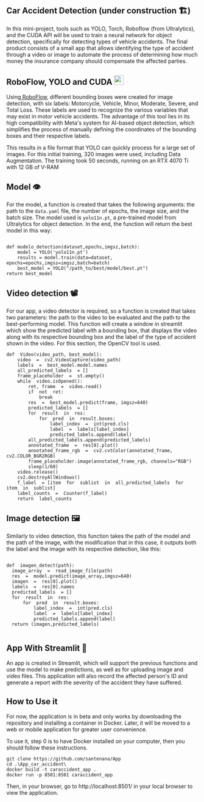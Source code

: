 ﻿
  

## Car Accident Detection (under construction 🏗️)

In this mini-project, tools such as YOLO, Torch, Roboflow (from Ultralytics), and the CUDA API will be used to train a neural network for object detection, specifically for detecting types of vehicle accidents. The final product consists of a small app that allows identifying the type of accident through a video or image to automate the process of determining how much money the insurance company should compensate the affected parties.

  
  

## RoboFlow, YOLO and CUDA <image src="https://cdn.icon-icons.com/icons2/2699/PNG/512/nvidia_logo_icon_169902.png"  width="25">

  

Using<a  href="https://universe.roboflow.com/"  title="Title"> RoboFlow</a>, different bounding boxes were created for image detection, with six labels: Motorcycle, Vehicle, Minor, Moderate, Severe, and Total Loss. These labels are used to recognize the various variables that may exist in motor vehicle accidents. The advantage of this tool lies in its high compatibility with Meta's system for AI-based object detection, which simplifies the process of manually defining the coordinates of the bounding boxes and their respective labels.

  

This results in a file format that YOLO can quickly process for a large set of images. For this initial training, 320 images were used, including Data Augmentation. The training took 50 seconds, running on an RTX 4070 Ti with 12 GB of V-RAM

  

## Model 👁️

  

For the model, a function is created that takes the following arguments: the path to the `data.yaml` file, the number of epochs, the image size, and the batch size. The model used is `yolo11n.pt`, a pre-trained model from Ultralytics for object detection. In the end, the function will return the best model in this way:

```

def modelo_detection(dataset,epochs,imgsz,batch):
	model = YOLO('yolo11n.pt')
	results = model.train(data=dataset, epochs=epochs,imgsz=imgsz,batch=batch)
	best_model = YOLO("/path_to/best/model/best.pt")
return best_model

```

  
  

## Video detection 📽️

  

For our app, a video detector is required, so a function is created that takes two parameters: the path to the video to be evaluated and the path to the best-performing model. This function will create a window in streamlit which show the predicted label with a bounding box, that displays the video along with its respective bounding box and the label of the type of accident shown in the video. For this section, the OpenCV tool is used.

```
def  Video(video_path, best_model):
	video  =  cv2.VideoCapture(video_path)
	labels  =  best_model.model.names
	all_predicted_labels  = []
	frame_placeholder  =  st.empty()
	while  video.isOpened():
		ret, frame  =  video.read()
		if  not  ret:
			break
		res  =  best_model.predict(frame, imgsz=640)
		predicted_labels  = []
		for  result  in  res:
			for  pred  in  result.boxes:
				label_index  =  int(pred.cls)
				label  =  labels[label_index]
				predicted_labels.append(label)
		all_predicted_labels.append(predicted_labels)
		annotated_frame  =  res[0].plot()
		annotated_frame_rgb  =  cv2.cvtColor(annotated_frame, cv2.COLOR_BGR2RGB)
		frame_placeholder.image(annotated_frame_rgb, channels="RGB")
		sleep(1/60)
	video.release()
	cv2.destroyAllWindows()
	f_label  = [item  for  sublist  in  all_predicted_labels  for  item  in  sublist]
	label_counts  =  Counter(f_label)
	return  label_counts
```

  

## Image detection 🖼️

  
Similarly to video detection, this function takes the path of the model and the path of the image, with the modification that in this case, it outputs both the label and the image with its respective detection, like this:

  ```

def  imagen_detect(path):
	image_array  =  read_image_file(path)
	res  =  model.predict(image_array,imgsz=640)
	imagen  =  res[0].plot()
	labels  =  res[0].names
	predicted_labels  = []
	for  result  in  res:
		for  pred  in  result.boxes:
			label_index  =  int(pred.cls)
			label  =  labels[label_index]
			predicted_labels.append(label)
	return (imagen,predicted_labels)
  

```
  

## App With Streamlit 👑

An app is created in Streamlit, which will support the previous functions and use the model to make predictions, as well as for uploading image and video files. This application will also record the affected person's ID and generate a report with the severity of the accident they have suffered.

## How to Use it

For now, the application is in beta and only works by downloading the repository and installing a container in Docker. Later, it will be moved to a web or mobile application for greater user convenience.

To use it, step 0 is to have Docker installed on your computer, then you should follow these instructions.

```
git clone https://github.com/santenana/App
cd .\App_car_accident\
docker build -t caraccident_app .
docker run -p 8501:8501 caraccident_app
```
Then, in your browser, go to http://localhost:8501/ in your local browser to view the application.